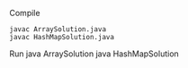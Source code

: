 Compile
```
javac ArraySolution.java
javac HashMapSolution.java
```

Run
java ArraySolution
java HashMapSolution